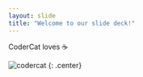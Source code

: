 ```yaml
---
layout: slide
title: "Welcome to our slide deck!"
---
```


CoderCat loves ☕

![codercat](https://octodex.github.com/images/codercat.jpg)
{: .center}
